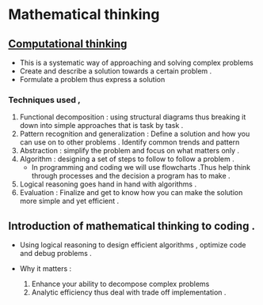 # Mathematical thinking 

## [Computational thinking](https://youtu.be/qbnTZCj0ugI)
- This is a systematic way of approaching and solving complex problems 
- Create and describe a solution towards a certain problem .
- Formulate a problem thus express a solution 
### Techniques used , 
1) Functional decomposition : using structural diagrams thus breaking it down into simple approaches that is task by task .
2) Pattern recognition and generalization : Define a solution and how you can use on to other problems . Identify common trends and pattern 
3) Abstraction : simplify  the problem and focus on what matters only .
4) Algorithm : designing a set of steps to follow to follow a problem .
      - In programming and coding we will use flowcharts .Thus help think through processes and the decision a program has to make .
5) Logical reasoning goes hand in hand with algorithms .
6) Evaluation : Finalize and get to know how you can make the solution more simple and yet efficient .

## Introduction of mathematical thinking to coding .
- Using logical reasoning to design efficient algorithms , optimize code and debug problems .
- Why it matters :
   
   1) Enhance your ability to decompose complex problems 
   2) Analytic efficiency thus deal with trade off implementation .

``` LOOK INTO THIS OVER THE WEEKEND ...
